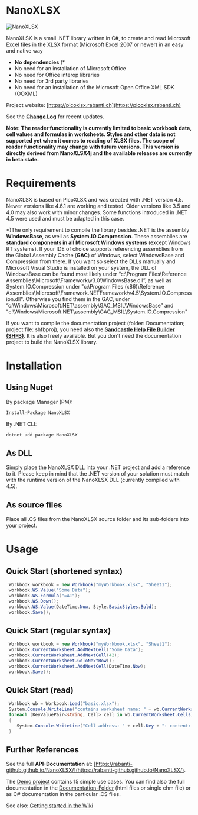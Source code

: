 # NanoXLSX
![NanoXLSX](https://github.com/rabanti-github/NanoXLSX/blob/master/Documentation/icons/NanoXLSX.png)


NanoXLSX is a small .NET library written in C#, to create and read Microsoft Excel files in the XLSX format (Microsoft Excel 2007 or newer) in an easy and native way
* **No dependencies** (\*
 * No need for an installation of Microsoft Office
 * No need for Office interop libraries
 * No need for 3rd party libraries
 * No need for an installation of the Microsoft Open Office XML SDK (OOXML)

Project website: [https://picoxlsx.rabanti.ch](https://picoxlsx.rabanti.ch)
 
See the **[Change Log](https://github.com/rabanti-github/NanoXLSX/blob/master/Changelog.md)** for recent updates.

**Note: The reader functionality is currently limited to basic workbook data, cell values and formulas in worksheets. Styles and other data is not supported yet when it comes to reading of XLSX files. The scope of reader functionality may change with future versions. This version is directly derived from NanoXLSX4j and the available releases are currently in beta state.**


# Requirements
NanoXLSX is based on PicoXLSX and was created with .NET version 4.5. Newer versions like 4.6.1 are working and tested. Older versions like 3.5 and 4.0 may also work with minor changes. Some functions introduced in .NET 4.5 were used and must be adapted in this case.


*)The only requirement to compile the library besides .NET is the assembly **WindowsBase**, as well as **System.IO.Compression**. These assemblies are **standard components in all Microsoft Windows systems** (except Windows RT systems). If your IDE of choice supports referencing assemblies from the Global Assembly Cache (**GAC**) of Windows, select WindowsBase and Compression from there. If you want so select the DLLs manually and Microsoft Visual Studio is installed on your system, the DLL of WindowsBase can be found most likely under “c:\Program Files\Reference Assemblies\Microsoft\Framework\v3.0\WindowsBase.dll”, as well as System.IO.Compression under "c:\Program Files (x86)\Reference Assemblies\Microsoft\Framework\.NETFramework\v4.5\System.IO.Compression.dll". Otherwise you find them in the GAC, under “c:\Windows\Microsoft.NET\assembly\GAC_MSIL\WindowsBase” and "c:\Windows\Microsoft.NET\assembly\GAC_MSIL\System.IO.Compression"


If you want to compile the documentation project (folder: Documentation; project file: shfbproj), you need also the **[Sandcastle Help File Builder (SHFB)](https://github.com/EWSoftware/SHFB)**. It is also freely available. But you don't need the documentation project to build the NanoXLSX library.

# Installation

## Using Nuget
By package Manager (PM): 
```sh 
Install-Package NanoXLSX
```
By .NET CLI: 
```sh 
dotnet add package NanoXLSX
```
## As DLL
Simply place the NanoXLSX DLL into your .NET project and add a reference to it. Please keep in mind that the .NET version of your solution must match with the runtime version of the NanoXLSX DLL (currently compiled with 4.5).
## As source files
Place all .CS files from the NanoXLSX source folder and its sub-folders into your project.

# Usage
## Quick Start (shortened syntax)
```c#
 Workbook workbook = new Workbook("myWorkbook.xlsx", "Sheet1");         // Create new workbook with a worksheet called Sheet1
 workbook.WS.Value("Some Data");                                        // Add cell A1
 workbook.WS.Formula("=A1");                                            // Add formula to cell B1
 workbook.WS.Down();                                                    // Go to row 2
 workbook.WS.Value(DateTime.Now, Style.BasicStyles.Bold);               // Add formatted value to cell A2
 workbook.Save();                                                       // Save the workbook as myWorkbook.xlsx
```

## Quick Start (regular syntax)
```c#
 Workbook workbook = new Workbook("myWorkbook.xlsx", "Sheet1");         // Create new workbook with a worksheet called Sheet1
 workbook.CurrentWorksheet.AddNextCell("Some Data");                    // Add cell A1
 workbook.CurrentWorksheet.AddNextCell(42);                             // Add cell B1
 workbook.CurrentWorksheet.GoToNextRow();                               // Go to row 2
 workbook.CurrentWorksheet.AddNextCell(DateTime.Now);                   // Add cell A2
 workbook.Save();                                                       // Save the workbook as myWorkbook.xlsx
```

## Quick Start (read)
```c#
 Workbook wb = Workbook.Load("basic.xlsx");                             // Read the workbook
 System.Console.WriteLine("contains worksheet name: " + wb.CurrentWorksheet.SheetName);
 foreach (KeyValuePair<string, Cell> cell in wb.CurrentWorksheet.Cells)
 {
    System.Console.WriteLine("Cell address: " + cell.Key + ": content:'" + cell.Value.Value + "'");
 }
```

## Further References
See the full **API-Documentation** at: [https://rabanti-github.github.io/NanoXLSX/](https://rabanti-github.github.io/NanoXLSX/).


The [Demo project](https://github.com/rabanti-github/NanoXLSX/tree/master/Demo) contains 15 simple use cases. You can find also the full documentation in the [Documentation-Folder](https://github.com/rabanti-github/NanoXLSX/tree/master/docs) (html files or single chm file) or as C# documentation in the particular .CS files.

See also: [Getting started in the Wiki](https://github.com/rabanti-github/NanoXLSX/wiki/Getting-started)
